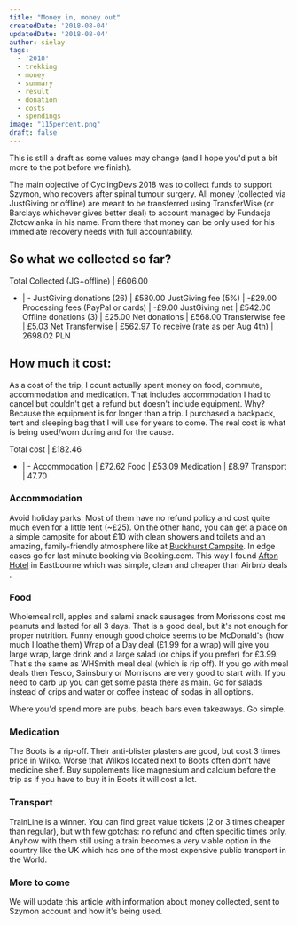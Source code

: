 ```yaml
---
title: "Money in, money out"
createdDate: '2018-08-04'
updatedDate: '2018-08-04'
author: sielay
tags:
  - '2018'
  - trekking
  - money
  - summary
  - result
  - donation
  - costs
  - spendings
image: "115percent.png"
draft: false
---
```


This is still a draft as some values may change (and I hope you'd put a bit more to the pot before we finish).

The main objective of CyclingDevs 2018 was to collect funds to support Szymon, who recovers after spinal tumour surgery. All money (collected via JustGiving or offline) are meant to be transferred using TransferWise (or Barclays whichever gives better deal) to account managed by Fundacja Złotowianka in his name. From there that money can be only used for his immediate recovery needs with full accountability.

## So what we collected so far?

Total Collected (JG+offline)  | £606.00
- | -
JustGiving donations (26) | £580.00
JustGiving fee (5%) | -£29.00
Processing fees (PayPal or cards) | -£9.00
JustGiving net | £542.00
Offline donations (3) | £25.00
Net donations | £568.00
Transferwise fee | £5.03
Net Transferwise | £562.97
To receive (rate as per Aug 4th) |  2698.02 PLN

## How much it cost:

As a cost of the trip, I count actually spent money on food, commute, accommodation and medication. That includes accommodation I had to cancel but couldn't get a refund but doesn't include equipment. Why? Because the equipment is for longer than a trip. I purchased a backpack, tent and sleeping bag that I will use for years to come. The real cost is what is being used/worn during and for the cause.

Total cost | £182.46
- | -
Accommodation | £72.62
Food | £53.09
Medication | £8.97
Transport | 47.70

### Accommodation

Avoid holiday parks. Most of them have no refund policy and cost quite much even for a little tent (~£25). On the other hand, you can get a place on a simple campsite for about £10 with clean showers and toilets and an amazing, family-friendly atmosphere like at [Buckhurst Campsite](https://www.pitchup.com/campsites/England/South_East/East_Sussex/Sedlescombe/buckhurst-campsite/). In edge cases go for last minute booking via Booking.com. This way I found [Afton Hotel](https://www.booking.com/hotel/gb/aftonhotel.en-gb.html) in Eastbourne which was simple, clean and cheaper than Airbnb deals .

### Food

Wholemeal roll, apples and salami snack sausages from Morissons cost me peanuts and lasted for all 3 days. That is a good deal, but it's not enough for proper nutrition. Funny enough good choice seems to be McDonald's (how much I loathe them) Wrap of a Day deal (£1.99 for a wrap) will give you large wrap, large drink and a large salad (or chips if you prefer) for £3.99. That's the same as WHSmith meal deal (which is rip off). If you go with meal deals then Tesco, Sainsbury or Morrisons are very good to start with. If you need to carb up you can get some pasta there as main. Go for salads instead of crips and water or coffee instead of sodas in all options.

Where you'd spend more are pubs, beach bars even takeaways. Go simple.

### Medication

The Boots is a rip-off. Their anti-blister plasters are good, but cost 3 times price in Wilko. Worse that Wilkos located next to Boots often don't have medicine shelf. Buy supplements like magnesium and calcium before the trip as if you have to buy it in Boots it will cost a lot.

### Transport

TrainLine is a winner. You can find great value tickets (2 or 3 times cheaper than regular), but with few gotchas: no refund and often specific times only.  Anyhow with them still using a train becomes a very viable option in the country like the UK which has one of the most expensive public transport in the World.

### More to come

We will update this article with information about money collected, sent to Szymon account and how it's being used.